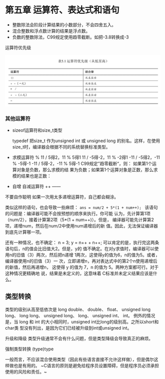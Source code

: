 # 第五章 运算符、表达式和语句

- 整数除法会阶段计算结果的小数部分，不会四舍五入。
- 混合整数和浮点数计算的结果是浮点数。
- 负数的整数除法，C99规定使用趋零截断。如把-3.8转换成-3

运算符优先级

![](%E7%AC%AC%E4%BA%94%E7%AB%A0%20%E8%BF%90%E7%AE%97%E7%AC%A6%E3%80%81%E8%A1%A8%E8%BE%BE%E5%BC%8F%E5%92%8C%E8%AF%AD%E5%8F%A5/9513093C-1FC8-42A3-A926-044D396C16BD.png)

### 其他运算符

- sizeof运算符和size_t类型

	typedef 把size_t 作为unsigned int 或 unsigned long 的别名。这样，在使用size_t时，编译器会根据不同的系统替换标准类型。

- 求模运算符 %
	11 / 5得2，11 % 5得1 
	11 / -5得-2，11 % -2得1 
	-11 / -5得2，-11 % -5得-1 
	-11 / 5得-2，-11 % 5得-1
C99规定”趋零截断“，则：
	如果第1个运算对象是负数，那么求模的结 果为负数；如果第1个运算对象是正数，那么求模的结果也是正数：

- 自增 自减运算符 ++ ——

不要自作聪明
如果一次用太多递增运算符，自己都会糊涂。

类似这样的语句，也会导致一些麻烦： 
`ans = num/2 + 5*(1 + num++); `
该语句的问题是：编译器可能不会按预想的顺序来执行。你可能 认为，先计算第1项（num/2），接着计算第2项（5*(1 + num++)）。但是， 编译器可能先计算第2项，递增num，然后在num/2中使用num递增后的新 值。因此，无法保证编译器到底先计算哪一项。

还有一种情况，也不确定： 
n = 3; 
y = n++ + n++; 
可以肯定的是，执行完这两条语句后，n的值会比旧值大2。但是，y的 
值不确定。在对y求值时，编译器可以使用n的旧值（3）两次，然后把n递增 
1两次，这使得y的值为6，n的值为5。或者，编译器使用n的旧值（3）一 
次，立即递增n，再对表达式中的第2个n使用递增后的新值，然后再递增n， 
这使得 y 的值为 7，n 的值为 5。两种方案都可行。对于这种情况更精确地 
说，结果是未定义的，这意味着 C标准并未定义结果应该是什么。

## 类型转换
类型的级别从高至低依次是
long double、
double、
float、
unsigned long  long、
long long、
unsigned long、
long、
unsigned int、
int。
例外的情况是，当 long 和 int 的大小相同时，unsigned int比long的级别高。之所以short和char类 型没有列出，是因为它们已经被升级到int或unsigned int。

升级和降级
类型升级通常不会有什么问题，但是类型降级会导致真正的麻烦。

强制类型转换 (type)type

一般而言，不应该混合使用类型（因此有些语言直接不允许这样做），但是偶尔这样做也是有用的。 ~C语言的原则是避免给程序员设置障碍，但是程序员必须承担使用的风险和责任。~




